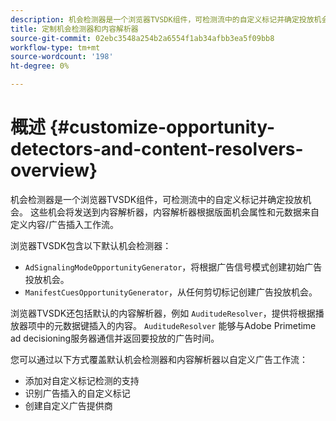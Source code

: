 ```yaml
---
description: 机会检测器是一个浏览器TVSDK组件，可检测流中的自定义标记并确定投放机会。 这些机会将发送到内容解析器，内容解析器根据版面机会属性和元数据来自定义内容/广告插入工作流。
title: 定制机会检测器和内容解析器
source-git-commit: 02ebc3548a254b2a6554f1ab34afbb3ea5f09bb8
workflow-type: tm+mt
source-wordcount: '198'
ht-degree: 0%

---
```


# 概述 {#customize-opportunity-detectors-and-content-resolvers-overview}

机会检测器是一个浏览器TVSDK组件，可检测流中的自定义标记并确定投放机会。 这些机会将发送到内容解析器，内容解析器根据版面机会属性和元数据来自定义内容/广告插入工作流。

浏览器TVSDK包含以下默认机会检测器：

* `AdSignalingModeOpportunityGenerator`，将根据广告信号模式创建初始广告投放机会。
* `ManifestCuesOpportunityGenerator`，从任何剪切标记创建广告投放机会。

浏览器TVSDK还包括默认的内容解析器，例如 `AuditudeResolver`，提供将根据播放器项中的元数据键插入的内容。 `AuditudeResolver` 能够与Adobe Primetime ad decisioning服务器通信并返回要投放的广告时间。

您可以通过以下方式覆盖默认机会检测器和内容解析器以自定义广告工作流：

* 添加对自定义标记检测的支持
* 识别广告插入的自定义标记
* 创建自定义广告提供商
